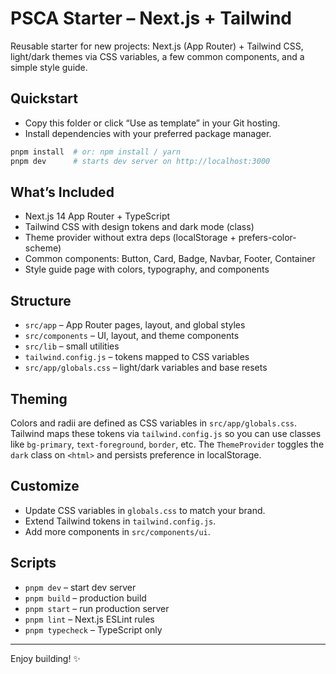 # PSCA Starter – Next.js + Tailwind

Reusable starter for new projects: Next.js (App Router) + Tailwind CSS, light/dark themes via CSS variables, a few common components, and a simple style guide.

## Quickstart

- Copy this folder or click “Use as template” in your Git hosting.
- Install dependencies with your preferred package manager.

```bash
pnpm install  # or: npm install / yarn
pnpm dev      # starts dev server on http://localhost:3000
```

## What’s Included

- Next.js 14 App Router + TypeScript
- Tailwind CSS with design tokens and dark mode (class)
- Theme provider without extra deps (localStorage + prefers-color-scheme)
- Common components: Button, Card, Badge, Navbar, Footer, Container
- Style guide page with colors, typography, and components

## Structure

- `src/app` – App Router pages, layout, and global styles
- `src/components` – UI, layout, and theme components
- `src/lib` – small utilities
- `tailwind.config.js` – tokens mapped to CSS variables
- `src/app/globals.css` – light/dark variables and base resets

## Theming

Colors and radii are defined as CSS variables in `src/app/globals.css`. Tailwind maps these tokens via `tailwind.config.js` so you can use classes like `bg-primary`, `text-foreground`, `border`, etc. The `ThemeProvider` toggles the `dark` class on `<html>` and persists preference in localStorage.

## Customize

- Update CSS variables in `globals.css` to match your brand.
- Extend Tailwind tokens in `tailwind.config.js`.
- Add more components in `src/components/ui`.

## Scripts

- `pnpm dev` – start dev server
- `pnpm build` – production build
- `pnpm start` – run production server
- `pnpm lint` – Next.js ESLint rules
- `pnpm typecheck` – TypeScript only

---

Enjoy building! ✨


